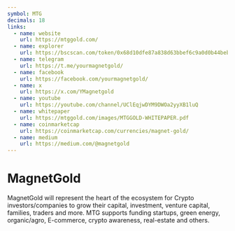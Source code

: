 ```yaml
---
symbol: MTG
decimals: 18
links:
  - name: website
    url: https://mtggold.com/
  - name: explorer
    url: https://bscscan.com/token/0x68d10dfe87a838d63bbef6c9a0d0b44beb799dc1
  - name: telegram
    url: https://t.me/yourmagnetgold/
  - name: facebook
    url: https://facebook.com/yourmagnetgold/
  - name: x
    url: https://x.com/YMagnetgold
  - name: youtube
    url: https://youtube.com/channel/UClEqjwDYM9DWOa2yyXB1luQ
  - name: whitepaper
    url: https://mtggold.com/images/MTGGOLD-WHITEPAPER.pdf
  - name: coinmarketcap
    url: https://coinmarketcap.com/currencies/magnet-gold/
  - name: medium
    url: https://medium.com/@magnetgold
---
```


# MagnetGold

MagnetGold will represent the heart of the ecosystem for Crypto investors/companies to grow their capital, investment, venture capital, families, traders and more. MTG supports funding startups, green energy, organic/agro, E-commerce, crypto awareness, real-estate and others.
